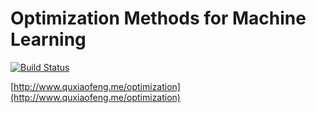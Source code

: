 # Optimization Methods for Machine Learning

[![Build Status](https://travis-ci.org/quxiaofeng/optimization.svg)](https://travis-ci.org/quxiaofeng/optimization)

[http://www.quxiaofeng.me/optimization](http://www.quxiaofeng.me/optimization)
